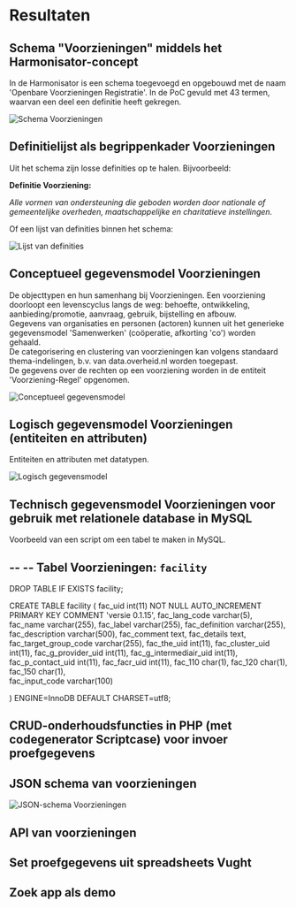 # Resultaten

## Schema "Voorzieningen" middels het Harmonisator-concept

In de Harmonisator is een schema toegevoegd en opgebouwd met de naam 'Openbare Voorzieningen Registratie'. In de PoC gevuld met 43 termen, waarvan een deel een definitie heeft gekregen. 

![Schema Voorzieningen](https://user-images.githubusercontent.com/38116193/205655519-42198c6a-9a8f-441a-8ee0-5ce9fcd9df12.png)

## Definitielijst als begrippenkader Voorzieningen

Uit het schema zijn losse definities op te halen. Bijvoorbeeld:

**Definitie Voorziening:**

_Alle vormen van ondersteuning die geboden worden door nationale of gemeentelijke overheden, maatschappelijke en charitatieve instellingen._

Of een lijst van definities binnen het schema:

![Lijst van definities](https://user-images.githubusercontent.com/38116193/205656955-ec5e073b-781d-4c18-8b82-1e806c22a1dd.png)

## Conceptueel gegevensmodel Voorzieningen

De objecttypen en hun samenhang bij Voorzieningen. Een voorziening doorloopt een levenscyclus langs de weg: behoefte, ontwikkeling, aanbieding/promotie, aanvraag, gebruik, bijstelling en afbouw.<br />
Gegevens van organisaties en personen (actoren) kunnen uit het generieke gegevensmodel 'Samenwerken' (coöperatie, afkorting 'co') worden gehaald.<br />
De categorisering en clustering van voorzieningen kan volgens standaard thema-indelingen, b.v. van data.overheid.nl worden toegepast.<br />
De gegevens over de rechten op een voorziening worden in de entiteit 'Voorziening-Regel' opgenomen.

![Conceptueel gegevensmodel](https://user-images.githubusercontent.com/38116193/205661461-3b1526b0-03cb-43c5-b890-3998b8e3d552.png)


## Logisch gegevensmodel Voorzieningen (entiteiten en attributen)

Entiteiten en attributen met datatypen.

![Logisch gegevensmodel](https://user-images.githubusercontent.com/38116193/205658305-f3e5aef4-a323-47a4-9885-b71fec4dfb3e.png)


## Technisch gegevensmodel Voorzieningen voor gebruik met relationele database in MySQL

Voorbeeld van een script om een tabel te maken in MySQL. 

--
-- Tabel Voorzieningen: `facility`
--
DROP TABLE IF EXISTS facility; 
 
CREATE TABLE facility  ( 
	fac_uid int(11) NOT NULL AUTO_INCREMENT PRIMARY KEY COMMENT 'versie 0.1.15',
	fac_lang_code varchar(5),
	fac_name varchar(255),
	fac_label varchar(255),
	fac_definition varchar(255),
	fac_description varchar(500),
	fac_comment text,
	fac_details text,
	fac_target_group_code varchar(255),
	fac_the_uid int(11),
	fac_cluster_uid int(11),
	fac_g_provider_uid int(11),
	fac_g_intermediair_uid int(11),
	fac_p_contact_uid int(11),
	fac_facr_uid int(11),
	fac_110 char(1),
	fac_120 char(1),
	fac_150 char(1),	
	fac_input_code varchar(100) 
	
) ENGINE=InnoDB DEFAULT CHARSET=utf8; 

## CRUD-onderhoudsfuncties in PHP (met codegenerator Scriptcase) voor invoer proefgegevens

## JSON schema van voorzieningen
![JSON-schema Voorzieningen](https://user-images.githubusercontent.com/38116193/205662637-36268a82-cd85-432a-a845-de2e21bed2bc.png)


## API van voorzieningen

## Set proefgegevens uit spreadsheets Vught

## Zoek app als demo
